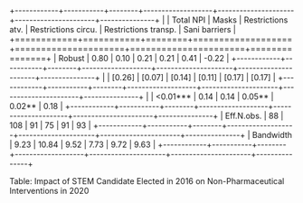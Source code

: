 
+------------+-----------+--------+-------------------+---------------------+----------------------+---------------+
|            | Total NPI | Masks  | Restrictions atv. | Restrictions circu. | Restrictions transp. | Sani barriers |
+============+===========+========+===================+=====================+======================+===============+
| Robust     | 0.80      | 0.10   | 0.21              | 0.21                | 0.41                 | -0.22         |
+------------+-----------+--------+-------------------+---------------------+----------------------+---------------+
|            | [0.26]    | [0.07] | [0.14]            | [0.11]              | [0.17]               | [0.17]        |
+------------+-----------+--------+-------------------+---------------------+----------------------+---------------+
|            | <0.01***  | 0.14   | 0.14              | 0.05**              | 0.02**               | 0.18          |
+------------+-----------+--------+-------------------+---------------------+----------------------+---------------+
| Eff.N.obs. | 88        | 108    | 91                | 75                  | 91                   | 93            |
+------------+-----------+--------+-------------------+---------------------+----------------------+---------------+
| Bandwidth  | 9.23      | 10.84  | 9.52              | 7.73                | 9.72                 | 9.63          |
+------------+-----------+--------+-------------------+---------------------+----------------------+---------------+

Table: Impact of STEM Candidate Elected in 2016 on Non-Pharmaceutical Interventions in 2020
